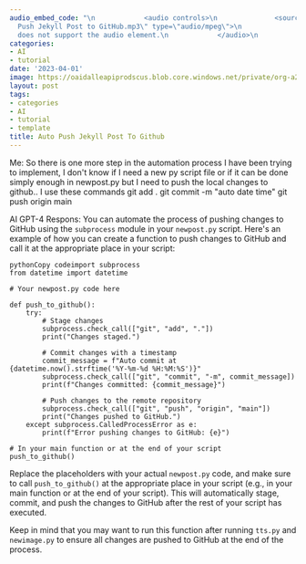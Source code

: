 ```yaml
---
audio_embed_code: "\n            <audio controls>\n              <source src=\"/assets/audio/2023-04-01-Auto
  Push Jekyll Post to GitHub.mp3\" type=\"audio/mpeg\">\n              Your browser
  does not support the audio element.\n            </audio>\n            "
categories:
- AI
- tutorial
date: '2023-04-01'
image: https://oaidalleapiprodscus.blob.core.windows.net/private/org-a2QK0JEElw5EOqS0Fwy4qUQ2/user-eQXzSJqpkRtH1ZMyafYzf4Cc/img-PSV6p2atm1bnCarCnPg8Vb3m.png?st=2023-04-02T02%3A23%3A26Z&se=2023-04-02T04%3A23%3A26Z&sp=r&sv=2021-08-06&sr=b&rscd=inline&rsct=image/png&skoid=6aaadede-4fb3-4698-a8f6-684d7786b067&sktid=a48cca56-e6da-484e-a814-9c849652bcb3&skt=2023-04-01T19%3A23%3A35Z&ske=2023-04-02T19%3A23%3A35Z&sks=b&skv=2021-08-06&sig=Iw4L8bVxoR/nNRri3vOWn2RITw3Wrff3R7iazxsJuwQ%3D
layout: post
tags:
- categories
- AI
- tutorial
- template
title: Auto Push Jekyll Post To Github
---
```


Me: So there is one more step in the automation process I have been trying to implement, I don't know if I need a new py script file or if it can be done simply enough in newpost.py but I need to push the local changes to github.. I use these commands git add . git commit -m "auto date time" git push origin main



AI GPT-4 Respons: You can automate the process of pushing changes to GitHub using the `subprocess` module in your `newpost.py` script. Here's an example of how you can create a function to push changes to GitHub and call it at the appropriate place in your script:

```
pythonCopy codeimport subprocess
from datetime import datetime

# Your newpost.py code here

def push_to_github():
    try:
        # Stage changes
        subprocess.check_call(["git", "add", "."])
        print("Changes staged.")
        
        # Commit changes with a timestamp
        commit_message = f"Auto commit at {datetime.now().strftime('%Y-%m-%d %H:%M:%S')}"
        subprocess.check_call(["git", "commit", "-m", commit_message])
        print(f"Changes committed: {commit_message}")
        
        # Push changes to the remote repository
        subprocess.check_call(["git", "push", "origin", "main"])
        print("Changes pushed to GitHub.")
    except subprocess.CalledProcessError as e:
        print(f"Error pushing changes to GitHub: {e}")

# In your main function or at the end of your script
push_to_github()

```

Replace the placeholders with your actual `newpost.py` code, and make sure to call `push_to_github()` at the appropriate place in your script (e.g., in your main function or at the end of your script). This will automatically stage, commit, and push the changes to GitHub after the rest of your script has executed.

Keep in mind that you may want to run this function after running `tts.py` and `newimage.py` to ensure all changes are pushed to GitHub at the end of the process.